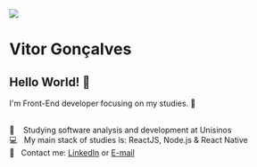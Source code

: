 <img width="auto" src="https://github.com/tgmarinho/tgmarinho/blob/master/banner.png">

# Vitor Gonçalves

## Hello World! 👋
   I'm Front-End developer focusing on my studies. :dart:


 <br/> :green_book: &nbsp;  &nbsp;Studying software analysis and development at Unisinos
 <br/> :computer: &nbsp; My main stack of studies is: ReactJS, Node.js & React Native
 <br/> :email: &nbsp; Contact me: [LinkedIn](https://www.linkedin.com/in/vitorfgoncalves3/) or [E-mail](vitorfgoncalves3@gmail.com)
